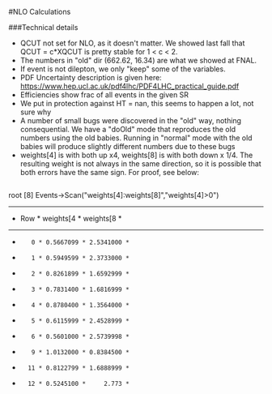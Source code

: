 #NLO Calculations

###Technical details
  - QCUT not set for NLO, as it doesn't matter.  We showed last fall that QCUT = c*XQCUT is pretty stable for 1 < c < 2. 
  - The numbers in "old" dir (662.62, 16.34) are what we showed at FNAL.  
  - If event is not dilepton, we only "keep" some of the variables.
  - PDF Uncertainty description is given here: https://www.hep.ucl.ac.uk/pdf4lhc/PDF4LHC_practical_guide.pdf
  - Efficiencies show frac of all events in the given SR
  - We put in protection against HT = nan, this seems to happen a lot, not sure why
  - A number of small bugs were discovered in the "old" way, nothing consequential.  We have a "doOld" mode that reproduces the old numbers using the old babies.  Running in "normal" mode with the old babies will produce slightly different numbers due to these bugs
  - weights[4] is with both up x4, weights[8] is with both down x 1/4.  The resulting weight is not always in the same direction, so it is possible that both errors have the same sign.  For proof, see below:
    ````
root [8] Events->Scan("weights[4]:weights[8]","weights[4]>0")
************************************
*    Row   * weights[4 * weights[8 *
************************************
*        0 * 0.5667099 * 2.5341000 *
*        1 * 0.5949599 * 2.3733000 *
*        2 * 0.8261899 * 1.6592999 *
*        3 * 0.7831400 * 1.6816999 *
*        4 * 0.8780400 * 1.3564000 *
*        5 * 0.6115999 * 2.4528999 *
*        6 * 0.5601000 * 2.5739998 *
*        9 * 1.0132000 * 0.8384500 *
*       11 * 0.8122799 * 1.6888999 *
*       12 * 0.5245100 *     2.773 *
````
